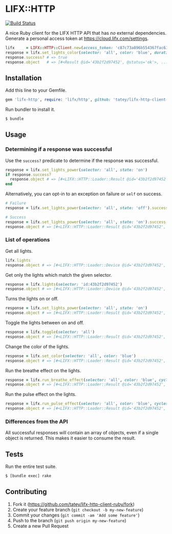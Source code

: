 # LIFX::HTTP

[![Build Status](https://travis-ci.org/tatey/lifx-http-client-ruby.svg?branch=master)](https://travis-ci.org/tatey/lifx-http-client-ruby)

A nice Ruby client for the LIFX HTTP API that has *no* external dependencies.
Generate a personal access token at https://cloud.lifx.com/settings.

``` ruby
lifx     = LIFX::HTTP::Client.new(access_token: 'c87c73a896b554367fac61f71dd3656af8d93a525a4e87df5952c6078a89d192')
response = lifx.set_lights_color(selector: 'all', color: 'blue', duration: 3)
response.success? # => true
response.object   # => [#<Result @id='43b2f2d97452', @status='ok'>, ...]
```

## Installation

Add this line to your Gemfile.

``` ruby
gem 'lifx-http', require: 'lifx/http', github: 'tatey/lifx-http-client-ruby'
```

Run bundler to install it.

``` sh
$ bundle
```

## Usage

### Determining if a response was successful

Use the `success?` predicate to determine if the response was successful.

``` ruby
response = lifx.set_lights_power(selector: 'all', state: 'on')
if response.success?
  response.object # => [#<LIFX::HTTP::Loader::Result @id='43b2f2d97452', @status='ok'>, ...]
end
```

Alternatively, you can opt-in to an exception on failure or `self`
on success.

``` ruby
# Failure
response = lifx.set_lights_power(selector: 'all', state: 'off').success! # => LIFX::HTTP:UnexpectedStatusError

# Success
response = lifx.set_lights_power(selector: 'all', state: 'on').success!
response.object # => [#<LIFX::HTTP::Loader::Result @id='43b2f2d97452', @status='ok'>, ...]
```

### List of operations

Get all lights.

``` ruby
lifx.lights
response.object # => [#<LIFX::HTTP::Loader::Device @id='43b2f2d97452', ...>, ...]
```

Get only the lights which match the given selector.

``` ruby
response = lifx.lights(selector: 'id:43b2f2d97452')
response.object # => [#<LIFX::HTTP::Loader::Device @id='43b2f2d97452', ...>, ...]
```

Turns the lights on or off.

``` ruby
response = lifx.set_lights_power(selector: 'all', state: 'on')
response.object # => [#<LIFX::HTTP::Loader::Result @id='43b2f2d97452', @status='ok'>, ...]
```

Toggle the lights between on and off.

``` ruby
response = lifx.toggle(selector: 'all')
response.object # => [#<LIFX::HTTP::Loader::Result @id='43b2f2d97452', @status='ok'>, ...]
```

Change the color of the lights.

``` ruby
response = lifx.set_color(selector: 'all', color: 'blue')
response.object # => [#<LIFX::HTTP::Loader::Result @id='43b2f2d97452', @status='ok'>, ...]
```

Run the breathe effect on the lights.

``` ruby
response = lifx.run_breathe_effect(selector: 'all', color: 'blue', cycles: 3)
response.object # => [#<LIFX::HTTP::Loader::Result @id='43b2f2d97452', @status='ok'>, ...]
```

Run the pulse effect on the lights.

``` ruby
response = lifx.run_pulse_effect(selector: 'all', color: 'blue', cycles: 3)
response.object # => [#<LIFX::HTTP::Loader::Result @id='43b2f2d97452', @status='ok'>, ...]
```

### Differences from the API

All successful responses will contain an array of objects, even if a
single object is returned. This makes it easier to consume the result.

## Tests

Run the entire test suite.

``` sh
$ [bundle exec] rake
```

## Contributing

1. Fork it (https://github.com/tatey/lifx-http-client-ruby/fork)
2. Create your feature branch (`git checkout -b my-new-feature`)
3. Commit your changes (`git commit -am 'Add some feature'`)
4. Push to the branch (`git push origin my-new-feature`)
5. Create a new Pull Request
